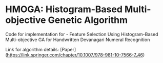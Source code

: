 # HMOGA: Histogram-Based Multi-objective Genetic Algorithm

Code for implementation for - Feature Selection Using Histogram-Based Multi-objective GA for Handwritten Devanagari Numeral Recognition

Link for algorithm details: [Paper] (https://link.springer.com/chapter/10.1007/978-981-10-7566-7_46)
